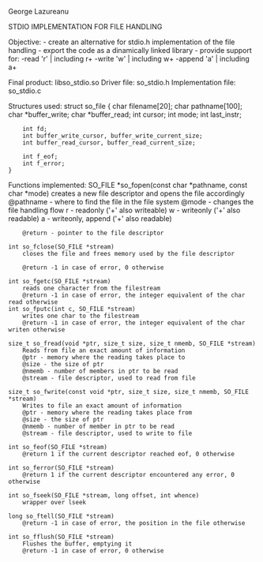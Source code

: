 George Lazureanu

STDIO IMPLEMENTATION FOR FILE HANDLING

Objective:
    - create an alternative for stdio.h implementation of the file handling
    - export the code as a dinamically linked library
    - provide support for:
        -read 'r'           | including r+
        -write 'w'          | including w+
        -append 'a'         | including a+

Final product: libso_stdio.so
Driver file: so_stdio.h
Implementation file: so_stdio.c

Structures used:
    struct so_file {
        char filename[20];
        char pathname[100];
        char *buffer_write;
        char *buffer_read;
        int cursor;
        int mode;
        int last_instr;

        int fd;
        int buffer_write_cursor, buffer_write_current_size;
        int buffer_read_cursor, buffer_read_current_size;

        int f_eof;
        int f_error;
    }

Functions implemented:
    SO_FILE *so_fopen(const char *pathname, const char *mode)
        creates a new file descriptor and opens the file accordingly
        @pathname - where to find the file in the file system
        @mode - changes the file handling flow 
            r - readonly    ('+' also writeable)
            w - writeonly   ('+' also readable)
            a - writeonly, append ('+' also readable)
        
        @return - pointer to the file descriptor

    int so_fclose(SO_FILE *stream)
        closes the file and frees memory used by the file descriptor

        @return -1 in case of error, 0 otherwise
    
    int so_fgetc(SO_FILE *stream)
        reads one character from the filestream
        @return -1 in case of error, the integer equivalent of the char read otherwise
    int so_fputc(int c, SO_FILE *stream)
        writes one char to the filestream
        @return -1 in case of error, the integer equivalent of the char writen otherwise

    size_t so_fread(void *ptr, size_t size, size_t nmemb, SO_FILE *stream)
        Reads from file an exact amount of information
        @ptr - memory where the reading takes place to
        @size - the size of ptr
        @nmemb - number of members in ptr to be read
        @stream - file descriptor, used to read from file
        
    size_t so_fwrite(const void *ptr, size_t size, size_t nmemb, SO_FILE *stream)
        Writes to file an exact amount of information
        @ptr - memory where the reading takes place from
        @size - the size of ptr
        @nmemb - number of member in ptr to be read
        @stream - file descriptor, used to write to file

    int so_feof(SO_FILE *stream)
        @return 1 if the current descriptor reached eof, 0 otherwise

    int so_ferror(SO_FILE *stream)
        @return 1 if the current descriptor encountered any error, 0 otherwise

    int so_fseek(SO_FILE *stream, long offset, int whence)
        wrapper over lseek

    long so_ftell(SO_FILE *stream)
        @return -1 in case of error, the position in the file otherwise

    int so_fflush(SO_FILE *stream)
        Flushes the buffer, emptying it
        @return -1 in case of error, 0 otherwise
    
